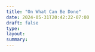 ```yaml
---
title: "On What Can Be Done"
date: 2024-05-31T20:42:22-07:00
draft: false
type:
layout:
summary:
---
```



